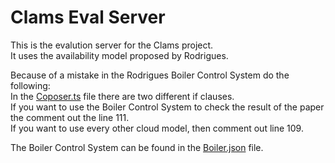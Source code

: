 # Clams Eval Server
This is the evalution server for the Clams project.  
It uses the availability model proposed by Rodrigues.  

Because of a mistake in the Rodrigues Boiler Control System do the following:  
In the [Coposer.ts](https://github.com/ProbstenHias/eval-server-template/blob/master/src/factories/Composer.ts) file there are two different if clauses.  
If you want to use the Boiler Control System to check the result of the paper the comment out the line 111.  
If you want to use every other cloud model, then comment out line 109.  
  
The Boiler Control System can be found in the [Boiler.json](https://github.com/ProbstenHias/eval-server-template/blob/master/Boiler.json) file.
